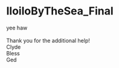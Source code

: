 # IloiloByTheSea_Final
yee haw <br>
<br>
Thank you for the additional help! <br>
Clyde 
<br>
Bless
<br>
Ged
